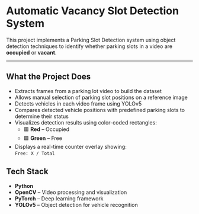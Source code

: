 # Automatic Vacancy Slot Detection System

This project implements a Parking Slot Detection system using object detection techniques to identify whether parking slots in a video are **occupied** or **vacant**.

---

##  What the Project Does

- Extracts frames from a parking lot video to build the dataset  
- Allows manual selection of parking slot positions on a reference image  
- Detects vehicles in each video frame using YOLOv5  
- Compares detected vehicle positions with predefined parking slots to determine their status  
- Visualizes detection results using color-coded rectangles:  
  - 🟥 **Red** – Occupied  
  - 🟩 **Green** – Free  
- Displays a real-time counter overlay showing:  
  `Free: X / Total`


##  Tech Stack

- **Python**
- **OpenCV** – Video processing and visualization  
- **PyTorch** – Deep learning framework  
- **YOLOv5** – Object detection for vehicle recognition  


